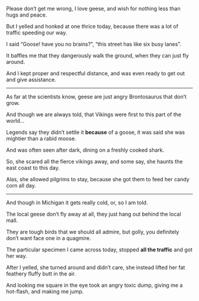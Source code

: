 Please don’t get me wrong, I love geese,
and wish for nothing less than hugs and peace.

But I yelled and honked at one thrice today,
because there was a lot of traffic speeding our way.

I said “Goose! have you no brains?”,
“this street has like six busy lanes”.

It baffles me that they dangerously walk the ground,
when they can just fly around.

And I kept proper and respectful distance,
and was even ready to get out and give assistance.

---

As far at the scientists know,
geese are just angry Brontosaurus that don’t grow.

And though we are always told,
that Vikings were first to this part of the world...

Legends say they didn’t settle it __because__ of a goose,
it was said she was mightier than a rabid moose.

And was often seen after dark,
dining on a freshly cooked shark.

So, she scared all the fierce vikings away,
and some say, she haunts the east coast to this day.

Alas, she allowed pilgrims to stay,
because she got them to feed her candy corn all day.

---

And though in Michigan it gets really cold,
or, so I am told.

The local geese don’t fly away at all,
they just hang out behind the local mall.

They are tough birds that we should all admire,
but golly, you definitely don’t want face one in a quagmire.

The particular specimen I came across today,
stopped __all the traffic__ and got her way.

After I yelled, she turned around and didn’t care,
she instead lifted her fat feathery fluffy butt in the air.

And looking me square in the eye took an angry toxic dump,
giving me a hot-flash, and making me jump.
